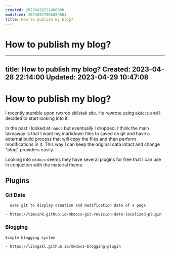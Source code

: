 ```yaml
---
created: 20230428221400000
modified: 20230527080459864
title: How to publish my blog?
---
```


# How to publish my blog?

---
title: How to publish my blog?
Created: 2023-04-28 22:14:00
Updated: 2023-04-29 10:47:08
---
# How to publish my blog?

I recently stumble upon rwxrob skilstak site. He rewrote using `mkdocs` and I
decided to start looking into it.


In the past I looked at `nanoc` but eventually I dropped. I think the main
takeaway is that I want my markdown files to saved on git and have a external
build process that will copy the files and then perform modifications in it.
This way I can keep the original data intact and change "blog" providers
easily.

Looking into `mkdocs` seems they have several plugins for free that I can use
in conjuction with the material theme.

## Plugins

### Git Date
      uses git to display creation and modification date of a page

    - https://timvink.github.io/mkdocs-git-revision-date-localized-plugin
    
### Blogging

    Simple blogging system

    - https://liang2kl.github.io/mkdocs-blogging-plugin

